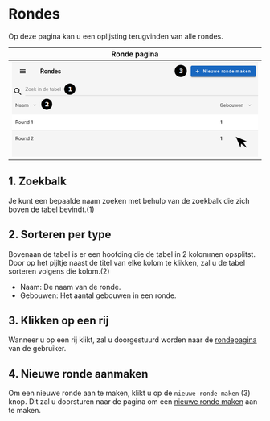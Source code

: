 # Rondes

Op deze pagina kan u een oplijsting terugvinden van alle rondes.

|            Ronde pagina            |
| :--------------------------------: |
| ![](../../assets/rondes.png) |

## 1. Zoekbalk

Je kunt een bepaalde naam zoeken met behulp van de zoekbalk die zich boven de tabel bevindt.(1)

## 2. Sorteren per type

Bovenaan de tabel is er een hoofding die de tabel in 2 kolommen opsplitst.
Door op het pijltje naast de titel van elke kolom te klikken, zal u de tabel
sorteren volgens die kolom.(2)

-   Naam: De naam van de ronde.
-   Gebouwen: Het aantal gebouwen in een ronde.

## 3. Klikken op een rij

Wanneer u op een rij klikt, zal u doorgestuurd worden naar de [rondepagina](../detail/ronde.md)
van de gebruiker.

## 4. Nieuwe ronde aanmaken

Om een nieuwe ronde aan te maken, klikt u op de `nieuwe ronde maken` (3) knop. Dit zal u doorsturen
naar de pagina om een [nieuwe ronde maken](../create/create_gebouwen.md) aan te maken.
